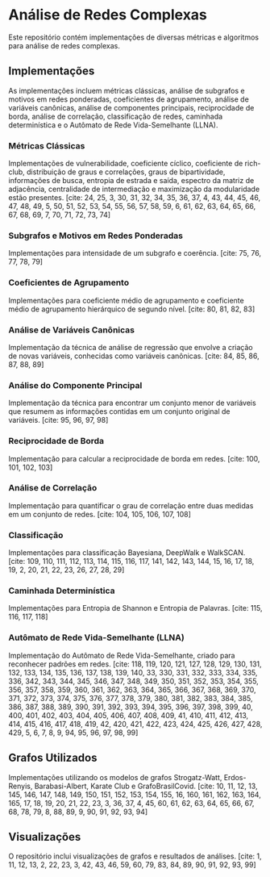 # Análise de Redes Complexas

Este repositório contém implementações de diversas métricas e algoritmos para análise de redes complexas.

## Implementações

As implementações incluem métricas clássicas, análise de subgrafos e motivos em redes ponderadas, coeficientes de agrupamento, análise de variáveis canônicas, análise de componentes principais, reciprocidade de borda, análise de correlação, classificação de redes, caminhada determinística e o Autômato de Rede Vida-Semelhante (LLNA).

### Métricas Clássicas

Implementações de vulnerabilidade, coeficiente cíclico, coeficiente de rich-club, distribuição de graus e correlações, graus de bipartividade, informações de busca, entropia de estrada e saída, espectro da matriz de adjacência, centralidade de intermediação e maximização da modularidade estão presentes. [cite: 24, 25, 3, 30, 31, 32, 34, 35, 36, 37, 4, 43, 44, 45, 46, 47, 48, 49, 5, 50, 51, 52, 53, 54, 55, 56, 57, 58, 59, 6, 61, 62, 63, 64, 65, 66, 67, 68, 69, 7, 70, 71, 72, 73, 74]

### Subgrafos e Motivos em Redes Ponderadas

Implementações para intensidade de um subgrafo e coerência. [cite: 75, 76, 77, 78, 79]

### Coeficientes de Agrupamento

Implementações para coeficiente médio de agrupamento e coeficiente médio de agrupamento hierárquico de segundo nível. [cite: 80, 81, 82, 83]

### Análise de Variáveis Canônicas

Implementação da técnica de análise de regressão que envolve a criação de novas variáveis, conhecidas como variáveis canônicas. [cite: 84, 85, 86, 87, 88, 89]

### Análise do Componente Principal

Implementação da técnica para encontrar um conjunto menor de variáveis que resumem as informações contidas em um conjunto original de variáveis. [cite: 95, 96, 97, 98]

### Reciprocidade de Borda

Implementação para calcular a reciprocidade de borda em redes. [cite: 100, 101, 102, 103]

### Análise de Correlação

Implementação para quantificar o grau de correlação entre duas medidas em um conjunto de redes. [cite: 104, 105, 106, 107, 108]

### Classificação

Implementações para classificação Bayesiana, DeepWalk e WalkSCAN. [cite: 109, 110, 111, 112, 113, 114, 115, 116, 117, 141, 142, 143, 144, 15, 16, 17, 18, 19, 2, 20, 21, 22, 23, 26, 27, 28, 29]

### Caminhada Determinística

Implementações para Entropia de Shannon e Entropia de Palavras. [cite: 115, 116, 117, 118]

### Autômato de Rede Vida-Semelhante (LLNA)

Implementação do Autômato de Rede Vida-Semelhante, criado para reconhecer padrões em redes. [cite: 118, 119, 120, 121, 127, 128, 129, 130, 131, 132, 133, 134, 135, 136, 137, 138, 139, 140, 33, 330, 331, 332, 333, 334, 335, 336, 342, 343, 344, 345, 346, 347, 348, 349, 350, 351, 352, 353, 354, 355, 356, 357, 358, 359, 360, 361, 362, 363, 364, 365, 366, 367, 368, 369, 370, 371, 372, 373, 374, 375, 376, 377, 378, 379, 380, 381, 382, 383, 384, 385, 386, 387, 388, 389, 390, 391, 392, 393, 394, 395, 396, 397, 398, 399, 40, 400, 401, 402, 403, 404, 405, 406, 407, 408, 409, 41, 410, 411, 412, 413, 414, 415, 416, 417, 418, 419, 42, 420, 421, 422, 423, 424, 425, 426, 427, 428, 429, 5, 6, 7, 8, 9, 94, 95, 96, 97, 98, 99]

## Grafos Utilizados

Implementações utilizando os modelos de grafos Strogatz-Watt, Erdos-Renyis, Barabasi-Albert, Karate Club e GrafoBrasilCovid. [cite: 10, 11, 12, 13, 145, 146, 147, 148, 149, 150, 151, 152, 153, 154, 155, 16, 160, 161, 162, 163, 164, 165, 17, 18, 19, 20, 21, 22, 23, 3, 36, 37, 4, 45, 60, 61, 62, 63, 64, 65, 66, 67, 68, 78, 79, 8, 88, 89, 9, 90, 91, 92, 93, 94]

## Visualizações

O repositório inclui visualizações de grafos e resultados de análises. [cite: 1, 11, 12, 13, 2, 22, 23, 3, 42, 43, 46, 59, 60, 79, 83, 84, 89, 90, 91, 92, 93, 99]
